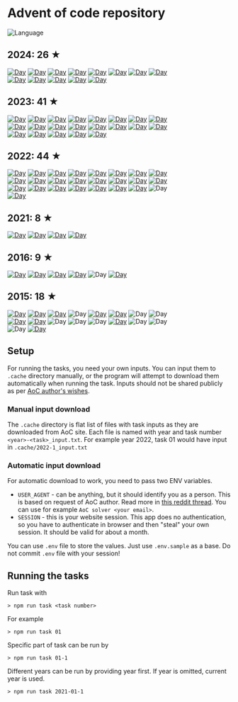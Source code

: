 # Advent of code repository

![Language](https://badgen.net/badge/Language/TypeScript/blue)

<!-- stars -->

## 2024: 26 ★

[![Day](https://badgen.net/badge/01/%E2%98%85%E2%98%85/green)](src/2024/01.ts)
[![Day](https://badgen.net/badge/02/%E2%98%85%E2%98%85/green)](src/2024/02.ts)
[![Day](https://badgen.net/badge/03/%E2%98%85%E2%98%85/green)](src/2024/03.ts)
[![Day](https://badgen.net/badge/04/%E2%98%85%E2%98%85/green)](src/2024/04.ts)
[![Day](https://badgen.net/badge/05/%E2%98%85%E2%98%85/green)](src/2024/05.ts)
[![Day](https://badgen.net/badge/06/%E2%98%85%E2%98%85/green)](src/2024/06.ts)
[![Day](https://badgen.net/badge/07/%E2%98%85%E2%98%85/green)](src/2024/07.ts)
[![Day](https://badgen.net/badge/08/%E2%98%85%E2%98%85/green)](src/2024/08.ts)  
[![Day](https://badgen.net/badge/09/%E2%98%85%E2%98%85/green)](src/2024/09.ts)
[![Day](https://badgen.net/badge/10/%E2%98%85%E2%98%85/green)](src/2024/10.ts)
[![Day](https://badgen.net/badge/11/%E2%98%85%E2%98%85/green)](src/2024/11.ts)
[![Day](https://badgen.net/badge/12/%E2%98%85%E2%98%85/green)](src/2024/12.ts)
[![Day](https://badgen.net/badge/13/%E2%98%85%E2%98%85/green)](src/2024/13.ts)


## 2023: 41 ★

[![Day](https://badgen.net/badge/01/%E2%98%85%E2%98%85/green)](src/2023/01.ts)
[![Day](https://badgen.net/badge/02/%E2%98%85%E2%98%85/green)](src/2023/02.ts)
[![Day](https://badgen.net/badge/03/%E2%98%85%E2%98%85/green)](src/2023/03.ts)
[![Day](https://badgen.net/badge/04/%E2%98%85%E2%98%85/green)](src/2023/04.ts)
[![Day](https://badgen.net/badge/05/%E2%98%85%E2%98%85/green)](src/2023/05.ts)
[![Day](https://badgen.net/badge/06/%E2%98%85%E2%98%85/green)](src/2023/06.ts)
[![Day](https://badgen.net/badge/07/%E2%98%85%E2%98%85/green)](src/2023/07.ts)
[![Day](https://badgen.net/badge/08/%E2%98%85%E2%98%85/green)](src/2023/08.ts)  
[![Day](https://badgen.net/badge/09/%E2%98%85%E2%98%85/green)](src/2023/09.ts)
[![Day](https://badgen.net/badge/10/%E2%98%85%E2%98%85/green)](src/2023/10.ts)
[![Day](https://badgen.net/badge/11/%E2%98%85%E2%98%85/green)](src/2023/11.ts)
[![Day](https://badgen.net/badge/12/%E2%98%85%E2%98%85/green)](src/2023/12.ts)
[![Day](https://badgen.net/badge/13/%E2%98%85%E2%98%85/green)](src/2023/13.ts)
[![Day](https://badgen.net/badge/14/%E2%98%85%E2%98%85/green)](src/2023/14.ts)
[![Day](https://badgen.net/badge/15/%E2%98%85%E2%98%85/green)](src/2023/15.ts)
[![Day](https://badgen.net/badge/16/%E2%98%85%E2%98%85/green)](src/2023/16.ts)  
[![Day](https://badgen.net/badge/17/%E2%98%85%E2%98%85/green)](src/2023/17.ts)
[![Day](https://badgen.net/badge/18/%E2%98%85%E2%98%85/green)](src/2023/18.ts)
[![Day](https://badgen.net/badge/19/%E2%98%85%E2%98%85/green)](src/2023/19.ts)
[![Day](https://badgen.net/badge/20/%E2%98%85%E2%98%85/green)](src/2023/20.ts)
[![Day](https://badgen.net/badge/21/%E2%98%85%E2%98%86/yellow)](src/2023/21.ts)


## 2022: 44 ★

[![Day](https://badgen.net/badge/01/%E2%98%85%E2%98%85/green)](src/2022/01.ts)
[![Day](https://badgen.net/badge/02/%E2%98%85%E2%98%85/green)](src/2022/02.ts)
[![Day](https://badgen.net/badge/03/%E2%98%85%E2%98%85/green)](src/2022/03.ts)
[![Day](https://badgen.net/badge/04/%E2%98%85%E2%98%85/green)](src/2022/04.ts)
[![Day](https://badgen.net/badge/05/%E2%98%85%E2%98%85/green)](src/2022/05.ts)
[![Day](https://badgen.net/badge/06/%E2%98%85%E2%98%85/green)](src/2022/06.ts)
[![Day](https://badgen.net/badge/07/%E2%98%85%E2%98%85/green)](src/2022/07.ts)
[![Day](https://badgen.net/badge/08/%E2%98%85%E2%98%85/green)](src/2022/08.ts)  
[![Day](https://badgen.net/badge/09/%E2%98%85%E2%98%85/green)](src/2022/09.ts)
[![Day](https://badgen.net/badge/10/%E2%98%85%E2%98%85/green)](src/2022/10.ts)
[![Day](https://badgen.net/badge/11/%E2%98%85%E2%98%85/green)](src/2022/11.ts)
[![Day](https://badgen.net/badge/12/%E2%98%85%E2%98%85/green)](src/2022/12.ts)
[![Day](https://badgen.net/badge/13/%E2%98%85%E2%98%85/green)](src/2022/13.ts)
[![Day](https://badgen.net/badge/14/%E2%98%85%E2%98%85/green)](src/2022/14.ts)
[![Day](https://badgen.net/badge/15/%E2%98%85%E2%98%85/green)](src/2022/15.ts)
[![Day](https://badgen.net/badge/16/%E2%98%85%E2%98%86/yellow)](src/2022/16.ts)  
[![Day](https://badgen.net/badge/17/%E2%98%85%E2%98%86/yellow)](src/2022/17.ts)
[![Day](https://badgen.net/badge/18/%E2%98%85%E2%98%85/green)](src/2022/18.ts)
[![Day](https://badgen.net/badge/19/%E2%98%85%E2%98%85/green)](src/2022/19.ts)
[![Day](https://badgen.net/badge/20/%E2%98%85%E2%98%85/green)](src/2022/20.ts)
[![Day](https://badgen.net/badge/21/%E2%98%85%E2%98%85/green)](src/2022/21.ts)
[![Day](https://badgen.net/badge/22/%E2%98%85%E2%98%86/yellow)](src/2022/22.ts)
[![Day](https://badgen.net/badge/23/%E2%98%85%E2%98%85/green)](src/2022/23.ts)
![Day](https://badgen.net/badge/24/%E2%98%86%E2%98%86/gray)  
[![Day](https://badgen.net/badge/25/%E2%98%85%E2%98%86/yellow)](src/2022/25.ts)


## 2021: 8 ★

[![Day](https://badgen.net/badge/01/%E2%98%85%E2%98%85/green)](src/2021/01.ts)
[![Day](https://badgen.net/badge/02/%E2%98%85%E2%98%85/green)](src/2021/02.ts)
[![Day](https://badgen.net/badge/03/%E2%98%85%E2%98%85/green)](src/2021/03.ts)
[![Day](https://badgen.net/badge/04/%E2%98%85%E2%98%85/green)](src/2021/04.ts)


## 2016: 9 ★

[![Day](https://badgen.net/badge/01/%E2%98%85%E2%98%85/green)](src/2016/01.ts)
[![Day](https://badgen.net/badge/02/%E2%98%85%E2%98%85/green)](src/2016/02.ts)
[![Day](https://badgen.net/badge/03/%E2%98%85%E2%98%85/green)](src/2016/03.ts)
[![Day](https://badgen.net/badge/04/%E2%98%85%E2%98%86/yellow)](src/2016/04.ts)
![Day](https://badgen.net/badge/05/%E2%98%86%E2%98%86/gray)
[![Day](https://badgen.net/badge/06/%E2%98%85%E2%98%85/green)](src/2016/06.ts)


## 2015: 18 ★

[![Day](https://badgen.net/badge/01/%E2%98%85%E2%98%85/green)](src/2015/01.ts)
[![Day](https://badgen.net/badge/02/%E2%98%85%E2%98%85/green)](src/2015/02.ts)
[![Day](https://badgen.net/badge/03/%E2%98%85%E2%98%85/green)](src/2015/03.ts)
![Day](https://badgen.net/badge/04/%E2%98%86%E2%98%86/gray)
[![Day](https://badgen.net/badge/05/%E2%98%85%E2%98%85/green)](src/2015/05.ts)
[![Day](https://badgen.net/badge/06/%E2%98%85%E2%98%85/green)](src/2015/06.ts)
![Day](https://badgen.net/badge/07/%E2%98%86%E2%98%86/gray)
![Day](https://badgen.net/badge/08/%E2%98%86%E2%98%86/gray)  
[![Day](https://badgen.net/badge/09/%E2%98%85%E2%98%85/green)](src/2015/09.ts)
[![Day](https://badgen.net/badge/10/%E2%98%85%E2%98%85/green)](src/2015/10.ts)
![Day](https://badgen.net/badge/11/%E2%98%86%E2%98%86/gray)
![Day](https://badgen.net/badge/12/%E2%98%86%E2%98%86/gray)
![Day](https://badgen.net/badge/13/%E2%98%86%E2%98%86/gray)
[![Day](https://badgen.net/badge/14/%E2%98%85%E2%98%85/green)](src/2015/14.ts)
![Day](https://badgen.net/badge/15/%E2%98%86%E2%98%86/gray)
![Day](https://badgen.net/badge/16/%E2%98%86%E2%98%86/gray)  
![Day](https://badgen.net/badge/17/%E2%98%86%E2%98%86/gray)
[![Day](https://badgen.net/badge/18/%E2%98%85%E2%98%85/green)](src/2015/18.ts)


<!-- /stars -->

## Setup

For running the tasks, you need your own inputs. You can input them to `.cache` directory manually, or the program will attempt to download them automatically when running the task. Inputs should not be shared publicly as per [AoC author's wishes](https://mobile.twitter.com/ericwastl/status/1465805354214830081).

### Manual input download

The `.cache` directory is flat list of files with task inputs as they are downloaded from AoC site. Each file is named with year and task number `<year>-<task>_input.txt`. For example year 2022, task 01 would have input in `.cache/2022-1_input.txt`

### Automatic input download

For automatic download to work, you need to pass two ENV variables.

- `USER_AGENT` - can be anything, but it should identify you as a person. This is based on request of AoC author. Read more in [this reddit thread](https://www.reddit.com/r/adventofcode/comments/z9dhtd/please_include_your_contact_info_in_the_useragent/). You can use for example `AoC solver <your email>`.
- `SESSION` - this is your website session. This app does no authentication, so you have to authenticate in browser and then "steal" your own session. It should be valid for about a month.

You can use `.env` file to store the values. Just use `.env.sample` as a base. Do not commit `.env` file with your session!

## Running the tasks

Run task with

```
> npm run task <task number>
```

For example

```
> npm run task 01
```

Specific part of task can be run by

```
> npm run task 01-1
```

Different years can be run by providing year first. If year is omitted, current year is used.

```
> npm run task 2021-01-1
```
